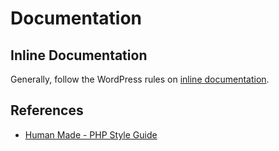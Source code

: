 # Documentation

## Inline Documentation

Generally, follow the WordPress rules on [inline documentation](https://make.wordpress.org/core/handbook/best-practices/inline-documentation-standards/php/).


## References
- [Human Made - PHP Style Guide](http://engineering.hmn.md/how-we-work/style/php/)

